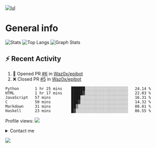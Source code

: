 
[![lul](https://readme-typing-svg.herokuapp.com?font=futura&color=15F6F7&size=30&center=true&multiline=true&width=1500&height=150&lines=Hi%2C+i'm+R%C3%A9my+%F0%9F%91%8B;I'm+a+%F0%9F%9A%80+french+developer%F0%9F%9A%80;Actually+I'm+a+second+year+Student+at+EPITECH;%E2%AC%87%EF%B8%8F+here+is+a+rapid+overview+of+my+activity+%E2%AC%87%EF%B8%8F)](https://www.youtube.com/watch?v=iik25wqIuFo)

# General info

![Stats](https://github-readme-stats.vercel.app/api?username=Waz0x&count_private=true&theme=tokyonight&hide=stars&show_icons=true)
![Top Langs](https://github-readme-stats.vercel.app/api/top-langs/?username=Waz0x&layout=compact&theme=tokyonight)
![Graph Stats](https://activity-graph.herokuapp.com/graph?username=Waz0x&bg_color=141321&color=FF9DD9&line=FF9DD9&point=9dffc3)

## :zap: Recent Activity

<!--START_SECTION:activity-->
1. 💪 Opened PR [#6](https://github.com/Waz0x/epibot/pull/6) in [Waz0x/epibot](https://github.com/Waz0x/epibot)
2. ❌ Closed PR [#5](https://github.com/Waz0x/epibot/pull/5) in [Waz0x/epibot](https://github.com/Waz0x/epibot)
<!--END_SECTION:activity-->

<!--START_SECTION:waka-->

```text
Python       1 hr 25 mins    ██████░░░░░░░░░░░░░░░░░░░   24.14 %
HTML         1 hr 17 mins    █████▓░░░░░░░░░░░░░░░░░░░   22.03 %
JavaScript   57 mins         ████░░░░░░░░░░░░░░░░░░░░░   16.31 %
C            50 mins         ███▓░░░░░░░░░░░░░░░░░░░░░   14.32 %
Markdown     31 mins         ██▒░░░░░░░░░░░░░░░░░░░░░░   08.81 %
Haskell      23 mins         █▓░░░░░░░░░░░░░░░░░░░░░░░   06.55 %
```

<!--END_SECTION:waka-->

Profile views: 
![](https://komarev.com/ghpvc/?username=Waz0x&color=ff69b4)

<details><summary>Contact me</summary>
  <p align="center">
    <a href="mailto:remy.noulin@epitech.eu"><img src="https://img.icons8.com/color/96/000000/ms-outlook.png" alt="email"/></a>
    <a href="https://www.linkedin.com/in/remynoulin/"><img src="https://img.icons8.com/color/96/000000/linkedin.png" alt="linkedin"/></a>
    <a href="https://stackoverflow.com/users/15754672/r%c3%a9my-noulin"><img src="https://img.icons8.com/color/96/000000/stackoverflow.png" alt="stackoverflow"/></a>
    <a href="https://hub.docker.com/u/waz0x"><img src="https://img.icons8.com/color/96/000000/docker.png" alt="docker"/></a>
    <a href="https://discord.com/users/606758395583922176"><img src="https://img.icons8.com/color/96/000000/discord-logo.png" alt="discord"/></a>
  </p>
</details>


![](https://hit.yhype.me/github/profile?user_id=72010287)
